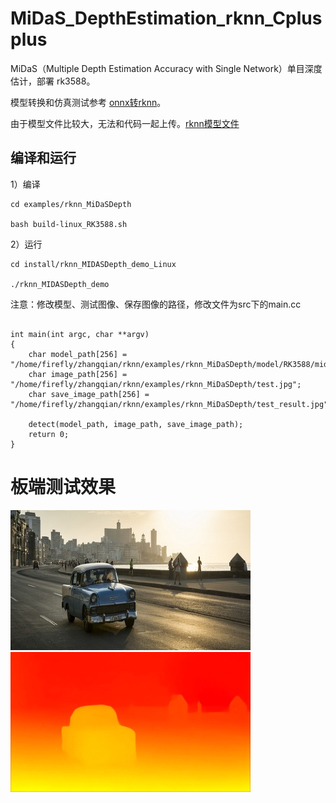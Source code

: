 # MiDaS_DepthEstimation_rknn_Cplusplus
MiDaS（Multiple Depth Estimation Accuracy with Single Network）单目深度估计，部署 rk3588。


模型转换和仿真测试参考 [onnx转rknn](https://blog.csdn.net/zhangqian_1/article/details/140291694)。

由于模型文件比较大，无法和代码一起上传。[rknn模型文件](https://github.com/cqu20160901/MiDaS_DepthEstimation_rknn_Cplusplus/releases/tag/V1.0)

## 编译和运行

1）编译

```
cd examples/rknn_MiDaSDepth

bash build-linux_RK3588.sh

```

2）运行

```
cd install/rknn_MIDASDepth_demo_Linux

./rknn_MIDASDepth_demo

```

注意：修改模型、测试图像、保存图像的路径，修改文件为src下的main.cc

```

int main(int argc, char **argv)
{
    char model_path[256] = "/home/firefly/zhangqian/rknn/examples/rknn_MiDaSDepth/model/RK3588/midas_v21_384.rknn";
    char image_path[256] = "/home/firefly/zhangqian/rknn/examples/rknn_MiDaSDepth/test.jpg";
    char save_image_path[256] = "/home/firefly/zhangqian/rknn/examples/rknn_MiDaSDepth/test_result.jpg";

    detect(model_path, image_path, save_image_path);
    return 0;
}
```

# 板端测试效果
![image](https://github.com/cqu20160901/MiDaS_DepthEstimation_rknn_Cplusplus/blob/main/examples/rknn_MiDaSDepth/test.jpg)
![image](https://github.com/cqu20160901/MiDaS_DepthEstimation_rknn_Cplusplus/blob/main/examples/rknn_MiDaSDepth/test_result.jpg)

